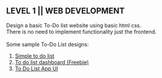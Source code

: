 ## LEVEL 1 || WEB DEVELOPMENT

Design a basic To-Do list website using basic html css.    
There is no need to implement functionality just the frontend.
</br>    
Some sample To-Do List designs:

1. [Simple to do list](https://www.figma.com/community/file/943640511769513691/simple-to-do-list)   
2. [To do list dashboard (Freebie)](https://www.figma.com/community/file/1156486092786444945/to-do-list-dashboard-freebie)     
3. [To Do List App UI](https://www.figma.com/community/file/1050122330859830585/to-do-list-app-ui)